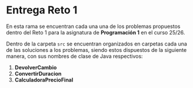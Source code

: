 # Entrega Reto 1

En esta rama se encuentran cada una una de los problemas propuestos dentro del Reto 1 para la asignatura de **Programación 1** en el curso 25/26.

Dentro de la carpeta `src` se encuentran organizados en carpetas cada una de las soluciones a los problemas, siendo estos dispuestos de la siguiente manera, con sus nombres de clase de Java respectivos:

1. **DevolverCambio**
2. **ConvertirDuracion**
3. **CalculadoraPrecioFinal**